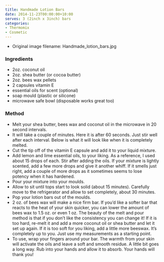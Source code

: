```yaml
---
title: Handmade Lotion Bars
date: 2014-11-23T00:00:00+10:00
serves: 3 (2inch x 3inch) bars
categories:
- Thermomix
- Cosmetic
---
```







* Original image filename: Handmade_lotion_bars.jpg



### Ingredients

* 2oz. coconut oil
* 2oz. shea butter (or cocoa butter)
* 2oz. bees wax pellets
* 2 capsules vitamin E
* essential oils for scent (optional)
* soap mould (plastic or silicone)
* microwave safe bowl (disposable works great too)

### Method

* Melt your shea butter, bees wax and coconut oil in the microwave in 20 second intervals.
* It will take a couple of minutes. Here it is after 60 seconds. Just stir well after each interval. Below is what it will look like when it is completely melted.
* Cut the tip off of the vitamin E capsule and add it to your liquid mixture.
* Add lemon and lime essential oils, to your liking. As a reference, I used about 15 drops of each. Stir after adding the oils. If your mixture is lightly scented, add a few more drops and give it another whiff. If it smells just right, add a couple of more drops as it sometimes seems to lose potency when it has hardened.
* Pour your mixture into your moulds.
* Allow to sit until tops start to look solid (about 15 minutes). Carefully move to the refrigerator and allow to set completely, about 30 minutes.
* Pop your lotion bars out of the moulds.
* 2 oz. of bees wax will make a nice firm bar. If you’d like a softer bar that reacts to the heat of your skin quicker, you can lower the amount of bees wax to 1.5 oz. or even 1 oz. The beauty of the melt and pour method is that if you don’t like the consistency you can change it! If it is too hard, re-melt it and add a more coconut oil or shea butter and let it set up again. If it is too soft for you liking, add a little more beeswax. It’s completely up to you. Just use my measurements as a starting point.
* To use, wrap your fingers around your bar. The warmth from your skin will activate the oils and leave a soft and smooth residue. A little bit goes a long way. Rub into your hands and allow it to absorb. Your hands will thank you!
